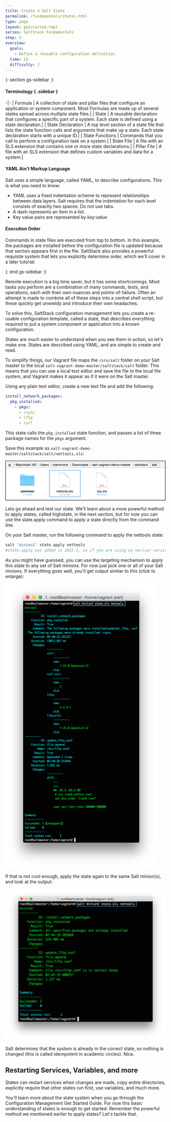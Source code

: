 ```yaml
---
title: Create a Salt State
permalink: /fundamentals/states.html
type: page
layout: getstarted.tmpl
series: SaltStack Fundamentals
step: 5
overview:
  goals:
    - Define a reusable configuration definition.
  time: 15
  difficulty: 2
---
```


{: section gs-sidebar :}

#### Terminology  { .sidebar } 

-|-
| Formula | A collection of state and pillar files that configure an application or system component. Most Formulas are made up of several states spread across multiple state files.|
| State | A reusable declaration that configures a specific part of a system. Each state is defined using a state declaration.|
| State Declaration | A top level section of a state file that lists the state function calls and arguments that make up a state. Each state declaration starts with a unique ID.|
| State Functions | Commands that you call to perform a configuration task on a system.|
| State File | A file with an SLS extension that contains one or more state declarations.|
| Pillar File | A file with an SLS extension that defines custom variables and data for a system.|

#### YAML Ain't Markup Language

Salt uses a simple language, called YAML, to describe configurations. This is what you need to know:

-   YAML uses a fixed indentation scheme to represent relationships between
    data layers. Salt requires that the indentation for each level consists of
    exactly two spaces. Do not use tabs.
-   A dash represents an item in a list.
-   Key value pairs are represented by *key*:*value*

#### Execution Order

Commands in state files are executed from top to bottom. In this example, the
packages are installed before the configuration file is updated because that
section appears first in the file. SaltStack also provides a powerful requisite
system that lets you explicitly determine order, which we'll cover in a later
tutorial.

{: end gs-sidebar :}

Remote execution is a big time saver, but it has some shortcomings. Most tasks
you perform are a combination of many commands, tests, and operations, each
with their own nuances and points-of-failure. Often an attempt is made to
combine all of these steps into a central shell script, but these quickly get
unwieldy and introduce their own headaches.

To solve this, SaltStack configuration management lets you create a re-usable
configuration template, called a state, that describes everything required to
put a system component or application into a known configuration.

States are much easier to understand when you see them in action, so let's make
one. States are described using YAML, and are simple to create and read.

To simplify things, our Vagrant file maps the `/srv/salt` folder on your Salt
master to the local `salt-vagrant-demo-master/saltstack/salt` folder. This
means that you can use a local text editor and save the file to the local file
system, and Vagrant makes it appear as if it were on the Salt master.

Using any plain text editor, create a new text file and add the following:

``` yaml
install_network_packages:
  pkg.installed:
    - pkgs:
      - rsync
      - lftp
      - curl
```

This state calls the `pkg.installed` state function, and passes a list of three
package names for the `pkgs` argument.

Save this example as `salt-vagrant-demo-master/saltstack/salt/nettools.sls`:

![](../images/vagrant-nettools.png)

Lets go ahead and test our state. We'll learn about a more powerful method to
apply states, called highstate, in the next section, but for now you can use
the state.apply command to apply a state directly from the command line.

On your Salt master, run the following command to apply the nettools state:

``` bash
salt 'minion2' state.apply nettools
#state.apply was added in 2015.5, so if you are using an earlier version call state.sls instead.
```

As you might have guessed, you can use the targeting mechanism to apply this
state to any set of Salt minions. For now just pick one or all of your Salt
minions. If everything goes well, you'll get output similar to this (click to
enlarge):

![](../images/vagrant-state-apply.png)

If that is not cool enough, apply the state again to the same Salt minion(s),
and look at the output:

![](../images/vagrant-state-apply2.png)

Salt determines that the system is already in the correct state, so nothing is
changed (this is called idempotent in academic circles). Nice.

## Restarting Services, Variables, and more

States can restart services when changes are made, copy entire directories,
explicitly require that other states run first, use variables, and much more.

You'll learn more about the state system when you go through the Configuration
Management Get Started Guide. For now this basic understanding of states is
enough to get started. Remember the powerful method we mentioned earlier to
apply states? Let's tackle that.

